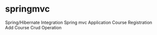 # springmvc
Spring/Hibernate Integration 
Spring mvc Application 
Course Registration
Add Course
Crud Operation
